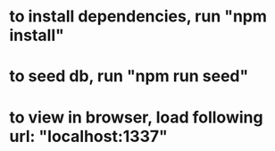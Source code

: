 # to install dependencies, run "npm install"
# to seed db, run "npm run seed"
# to view in browser, load following url: "localhost:1337"

